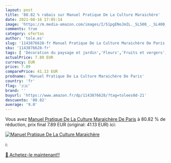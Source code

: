 ```yaml
---
layout: post
title: '80.82 % rabais sur Manuel Pratique De La Culture Maraichère'
date: 2021-08-16 17:05:14
image: 'https://m.media-amazon.com/images/I/51pgENoJmIL._SL500_._SL400_.jpg'
comments: true
category: ofertas
author: 'tole.es'
slug: '1143876628-fr Manuel Pratique De La Culture Maraichère De Paris'
sku: '1143876628-fr'
tags: [ 'Décoration du paysage et jardin','Fleurs','Fruits et vergers','Herbiers','Jardins célèbres','Jardins du monde','Livres','Loisirs créatifs, décoration et passions','Nature','Nature et animaux','Potagers', ]
actualPrice: 7.89 EUR
currency: EUR
price: 7.89
comparePrice: 41.13 EUR
prodname: 'Manuel Pratique De La Culture Maraichère De Paris'
country: 'fr'
flag: '🇫🇷'
brand: ''
buyurl: 'https://www.amazon.fr/dp/1143876628/?tag=tolees0d-21'
descuento: '80.82'
average: '9.0'
---
```


Vous avez [Manuel Pratique De La Culture Maraichère De Paris](https://www.amazon.fr/dp/1143876628/?tag=tolees0d-21)  à  80.82 % de réduction, prix final  7.89 EUR (original: 41.13 EUR) ici:

[![Manuel Pratique De La Culture Maraichère](https://m.media-amazon.com/images/I/51pgENoJmIL._SL500_._SL400_.jpg)](https://www.amazon.fr/dp/1143876628/?tag=tolees0d-21)

ℹ️:


[🛒 Achetez-le maintenant!!](https://www.amazon.fr/dp/1143876628/?tag=tolees0d-21)
